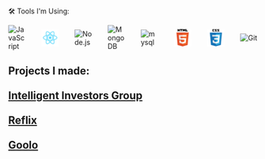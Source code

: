 🛠 Tools I'm Using:

<div style='display:flex; justify-content:space-between; align-items:center;'>

<img  alt="JavaScript" width="35px" src="https://upload.wikimedia.org/wikipedia/commons/thumb/9/99/Unofficial_JavaScript_logo_2.svg/768px-Unofficial_JavaScript_logo_2.svg.png"/>

<img  alt="React" width="35px" src="https://raw.githubusercontent.com/github/explore/80688e429a7d4ef2fca1e82350fe8e3517d3494d/topics/react/react.png" />

<img  alt="Node.js" width="35px" src="https://img.icons8.com/color/452/nodejs.png" />

<img  alt="MongoDB" width="35px" src="https://cdn.iconscout.com/icon/free/png-512/mongodb-5-1175140.png" />

<img  alt="mysql" width="35px" src="https://cdn.worldvectorlogo.com/logos/mysql.svg" />

<img  alt="HTML5" width="35px" src="https://raw.githubusercontent.com/github/explore/80688e429a7d4ef2fca1e82350fe8e3517d3494d/topics/html/html.png" />

<img  alt="CSS3" width="35px" src="https://raw.githubusercontent.com/github/explore/80688e429a7d4ef2fca1e82350fe8e3517d3494d/topics/css/css.png" />

<img  alt="Git" width="35px" src="https://git-scm.com/images/logos/downloads/Git-Icon-1788C.png" />
</div>

Projects I made:
<br/>
<br/>
<a href="https://intelligentinvestorsgroup.gtsb.io/" >Intelligent Investors Group</a>
<br/>
<br/>
<a href="https://reflix-streamer.herokuapp.com/">Reflix</a>
<br/>
<br/>
<a href="/goolo">Goolo</a>
---
<!--
## 📈  Stats

<div style='list-style-type: none;  display:flex; justify-content:space-between; align-items:center; align-self:center'>
  <div style='margin-right:7px'>
    <a href="https://github.com/yonatan119/yonatan119">
      <img align="center" src="https://github-readme-stats.vercel.app/api/top-langs/?username=yonatan119&hide=c%2B%2B,c%23&theme=react" />
    </a>
  </div>
  <div>
    <a href="https://github.com/yonatan119/yonatan119">
      <img align="center" src="https://github-readme-stats.vercel.app/api?username=yonatan119&show_icons=true&line_height=27&count_private=true&hide=stars&theme=react" alt="Yonatan's GitHub Stats" />
    </a>
  </div>
</div>
..>
